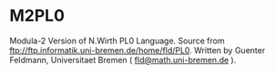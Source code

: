 # M2PL0

Modula-2 Version of N.Wirth PL0 Language. Source from ftp://ftp.informatik.uni-bremen.de/home/fld/PL0.
Written by Guenter Feldmann, Universitaet Bremen ( fld@math.uni-bremen.de ).

